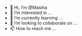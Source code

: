 - 👋 Hi, I’m @Masiha
- 👀 I’m interested in ...
- 🌱 I’m currently learning ...
- 💞️ I’m looking to collaborate on ...
- 📫 How to reach me ...

<!---
Masiha/Masiha is a ✨ special ✨ repository because its `README.md` (this file) appears on your GitHub profile.
You can click the Preview link to take a look at your changes.
--->
